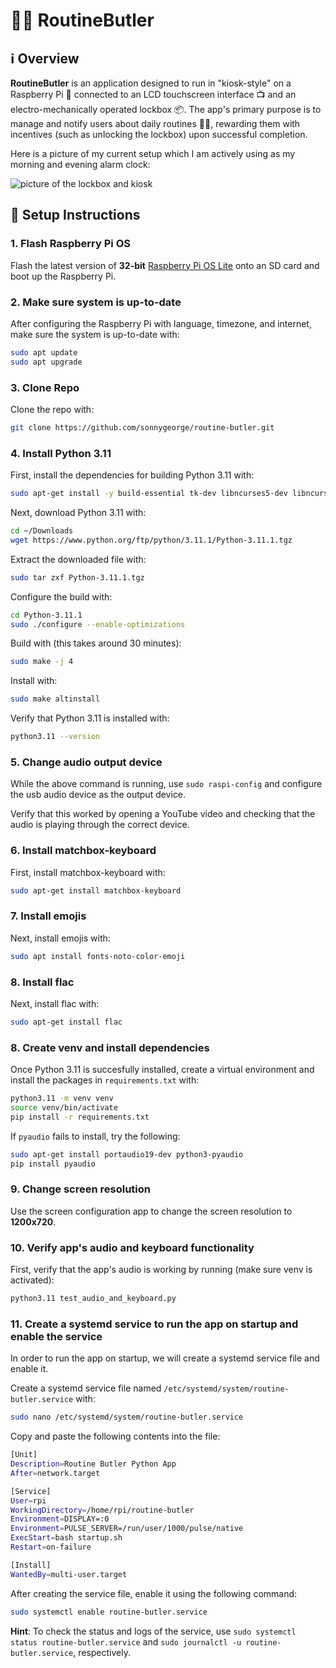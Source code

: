 # 🎩✨ RoutineButler

## ℹ️ Overview

**RoutineButler** is an application designed to run in "kiosk-style" on a Raspberry Pi 🥧 connected to an LCD touchscreen interface 📺 and an electro-mechanically operated lockbox 📦. The app's primary purpose is to manage and notify users about daily routines 🏋️‍♂️, rewarding them with incentives (such as unlocking the lockbox) upon successful completion.

Here is a picture of my current setup which I am actively using as my morning and evening alarm clock:

![picture of the lockbox and kiosk](https://i.imgur.com/64x0Byw.jpeg)

## 🏃 Setup Instructions

### 1. Flash Raspberry Pi OS

Flash the latest version of **32-bit** [Raspberry Pi OS Lite](https://www.raspberrypi.org/software/operating-systems/) onto an SD card and boot up the Raspberry Pi.

### 2. Make sure system is up-to-date

After configuring the Raspberry Pi with language, timezone, and internet, make sure the system is up-to-date with:

```bash
sudo apt update
sudo apt upgrade
```

### 3. Clone Repo

Clone the repo with:

```bash
git clone https://github.com/sonnygeorge/routine-butler.git
```

### 4. Install Python 3.11

First, install the dependencies for building Python 3.11 with:

```bash
sudo apt-get install -y build-essential tk-dev libncurses5-dev libncursesw5-dev libreadline6-dev libdb5.3-dev libgdbm-dev libsqlite3-dev libssl-dev libbz2-dev libexpat1-dev liblzma-dev zlib1g-dev libffi-dev
```

Next, download Python 3.11 with:

```bash
cd ~/Downloads
wget https://www.python.org/ftp/python/3.11.1/Python-3.11.1.tgz
```

Extract the downloaded file with:

```bash
sudo tar zxf Python-3.11.1.tgz
```

Configure the build with:

```bash
cd Python-3.11.1
sudo ./configure --enable-optimizations
```

Build with (this takes around 30 minutes):

```bash
sudo make -j 4
```

Install with:

```bash
sudo make altinstall
```

Verify that Python 3.11 is installed with:

```bash
python3.11 --version
```

### 5. Change audio output device

While the above command is running, use `sudo raspi-config` and configure the usb audio device as the output device.

Verify that this worked by opening a YouTube video and checking that the audio is playing through the correct device.

### 6. Install matchbox-keyboard

First, install matchbox-keyboard with:

```bash
sudo apt-get install matchbox-keyboard
```

### 7. Install emojis

Next, install emojis with:

```bash
sudo apt install fonts-noto-color-emoji
```

### 8. Install flac

Next, install flac with:

```bash
sudo apt-get install flac
```

### 8. Create venv and install dependencies

Once Python 3.11 is succesfully installed, create a virtual environment and install the packages in `requirements.txt` with:

```bash
python3.11 -m venv venv
source venv/bin/activate
pip install -r requirements.txt
```

If `pyaudio` fails to install, try the following:

```bash
sudo apt-get install portaudio19-dev python3-pyaudio
pip install pyaudio
```

### 9. Change screen resolution

Use the screen configuration app to change the screen resolution to **1200x720**.

### 10. Verify app's audio and keyboard functionality

First, verify that the app's audio is working by running (make sure venv is activated):

```bash
python3.11 test_audio_and_keyboard.py
```

### 11. Create a systemd service to run the app on startup and enable the service

In order to run the app on startup, we will create a systemd service file and enable it.

Create a systemd service file named `/etc/systemd/system/routine-butler.service` with:

```bash
sudo nano /etc/systemd/system/routine-butler.service
```

Copy and paste the following contents into the file:

```bash
[Unit]
Description=Routine Butler Python App
After=network.target

[Service]
User=rpi
WorkingDirectory=/home/rpi/routine-butler
Environment=DISPLAY=:0
Environment=PULSE_SERVER=/run/user/1000/pulse/native
ExecStart=bash startup.sh
Restart=on-failure

[Install]
WantedBy=multi-user.target
```

After creating the service file, enable it using the following command:

```bash
sudo systemctl enable routine-butler.service
```

**Hint**: To check the status and logs of the service, use `sudo systemctl status routine-butler.service` and `sudo journalctl -u routine-butler.service`, respectively.
